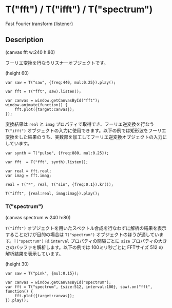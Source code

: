 T("fft") / T("ifft") / T("spectrum")
====================================
Fast Fourier transform
{listener}

## Description ##

(canvas fft w:240 h:80)

フーリエ変換を行なうリスナーオブジェクトです。

(height 60)

```timbre
var saw = T("saw", {freq:440, mul:0.25}).play();

var fft = T("fft", saw).listen();

var canvas = window.getCanvasById("fft");
window.animate(function() {
    fft.plot({target:canvas});
});
```

変換結果は `real` と `imag` プロパティで取得でき、フーリエ逆変換を行なう `T("ifft")` オブジェクトの入力に使用できます。以下の例では矩形波をフーリエ変換をした結果のうち、実数部を加工してフーリエ逆変換オブジェクトの入力にしています。

```timbre
var synth = T("pulse", {freq:880, mul:0.25});

var fft  = T("fft", synth).listen();

var real = fft.real;
var imag = fft.imag;

real = T("*", real, T("sin", {freq:0.1}).kr());

T("ifft", {real:real, imag:imag}).play();
```

### T("spectrum") ###

(canvas spectrum w:240 h:80)

`T("ifft")` オブジェクトを用いたスペクトル合成を行なわずに解析の結果を表示することだけが目的の場合は `T("spectrum")` オブジェクトのほうが適しています。`T("spectrum")` は `interval` プロパティの間隔ごとに `size` プロパティの大きさのバッファを解析します。以下の例では 100ミリ秒ごとに FFTサイズ 512 の解析結果を表示しています。

(height 30)

```timbre
var saw = T("pink", {mul:0.15});

var canvas = window.getCanvasById("spectrum");
var fft = T("spectrum", {size:512, interval:100}, saw).on("fft", function() {
    fft.plot({target:canvas});
}).play();
```
